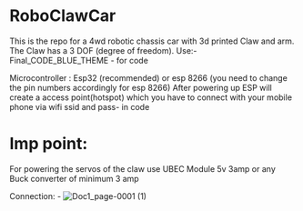 # RoboClawCar

This is the repo for a 4wd robotic chassis car with 3d printed Claw and arm.
The Claw has a 3 DOF (degree of freedom).
Use:-
Final_CODE_BLUE_THEME - for code 

Microcontroller : Esp32 (recommended) or esp 8266 (you need to change the pin numbers accordingly for esp 8266)
After powering up ESP will create a access point(hotspot) which you have to connect with your mobile phone via wifi 
ssid and pass- in code 


# Imp point: 
For powering the servos of the claw use UBEC Module 5v 3amp or any Buck converter of minimum 3 amp

Connection: -
![Doc1_page-0001 (1)](https://github.com/user-attachments/assets/37640d5a-1a2a-4690-8a20-97e6403878ad)
